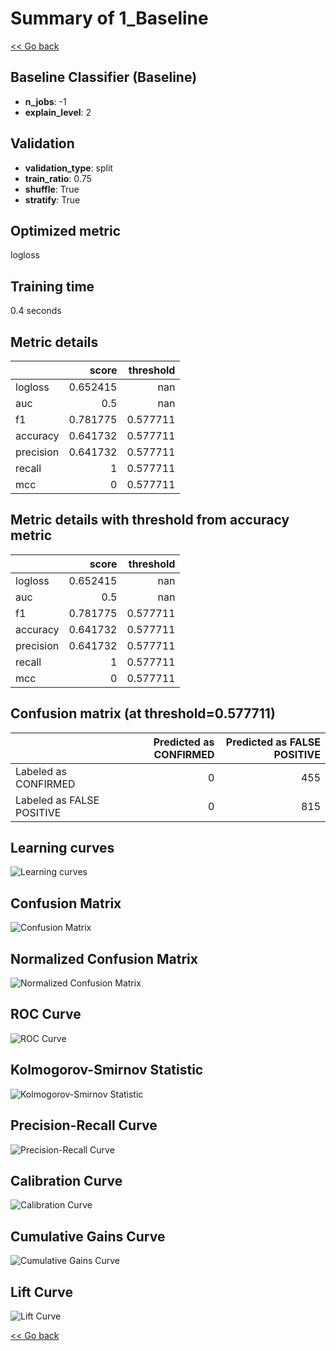 # Summary of 1_Baseline

[<< Go back](../README.md)


## Baseline Classifier (Baseline)
- **n_jobs**: -1
- **explain_level**: 2

## Validation
 - **validation_type**: split
 - **train_ratio**: 0.75
 - **shuffle**: True
 - **stratify**: True

## Optimized metric
logloss

## Training time

0.4 seconds

## Metric details
|           |    score |   threshold |
|:----------|---------:|------------:|
| logloss   | 0.652415 |  nan        |
| auc       | 0.5      |  nan        |
| f1        | 0.781775 |    0.577711 |
| accuracy  | 0.641732 |    0.577711 |
| precision | 0.641732 |    0.577711 |
| recall    | 1        |    0.577711 |
| mcc       | 0        |    0.577711 |


## Metric details with threshold from accuracy metric
|           |    score |   threshold |
|:----------|---------:|------------:|
| logloss   | 0.652415 |  nan        |
| auc       | 0.5      |  nan        |
| f1        | 0.781775 |    0.577711 |
| accuracy  | 0.641732 |    0.577711 |
| precision | 0.641732 |    0.577711 |
| recall    | 1        |    0.577711 |
| mcc       | 0        |    0.577711 |


## Confusion matrix (at threshold=0.577711)
|                           |   Predicted as CONFIRMED |   Predicted as FALSE POSITIVE |
|:--------------------------|-------------------------:|------------------------------:|
| Labeled as CONFIRMED      |                        0 |                           455 |
| Labeled as FALSE POSITIVE |                        0 |                           815 |

## Learning curves
![Learning curves](learning_curves.png)
## Confusion Matrix

![Confusion Matrix](confusion_matrix.png)


## Normalized Confusion Matrix

![Normalized Confusion Matrix](confusion_matrix_normalized.png)


## ROC Curve

![ROC Curve](roc_curve.png)


## Kolmogorov-Smirnov Statistic

![Kolmogorov-Smirnov Statistic](ks_statistic.png)


## Precision-Recall Curve

![Precision-Recall Curve](precision_recall_curve.png)


## Calibration Curve

![Calibration Curve](calibration_curve_curve.png)


## Cumulative Gains Curve

![Cumulative Gains Curve](cumulative_gains_curve.png)


## Lift Curve

![Lift Curve](lift_curve.png)



[<< Go back](../README.md)
